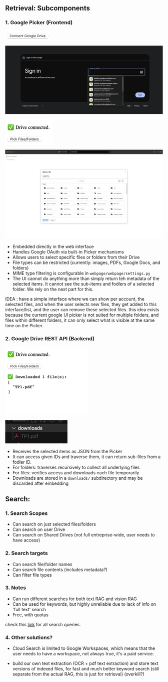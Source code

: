 ## Retrieval: Subcomponents

### 1. **Google Picker (Frontend)**

![connect](images/connect.png)

![sign-in](images/sign-in.png)

![connected](images/connected.png)

![picker-UI](images/picker-UI.png)


* Embedded directly in the web interface
* Handles Google OAuth via built-in Picker mechanisms
* Allows users to select specific files or folders from their Drive
* File types can be restricted (currently: images, PDFs, Google Docs, and folders)
* MIME type filtering is configurable in `webpage/webpage/settings.py`
* The UI cannot do anything more than simply return teh metadata of the selected items. It cannot see the sub-items and fodlers of a selected folder. We rely on the next part for this.

IDEA : have a simple interface where we can show per account, the selected files, and when the user selects new files, they get added to this interface/list, and the user can remove these selected files. this idea exists because the current google UI picker is not suited for multiple folders, and files within different folders, it can only select what is visible at the same time on the Picker.

### 2. **Google Drive REST API (Backend)**

![downloaded](images/downloaded.png)

![downloaded-folder](images/downloaded-folder.png)


* Receives the selected items as JSON from the Picker
* It can access given IDs and traverse them, it can return sub-files from a fodler ID.
* For folders: traverses recursively to collect all underlying files
* For files: verifies access and downloads each file temporarily
* Downloads are stored in a `downloads/` subdirectory and may be discarded after embedding

## Search:

### 1. **Search Scopes**

* Can search on just selected files/folders
* Can search on user Drive
* Can search on Shared Drives (not full entreprise-wide, user needs to have access)

### 2. **Search targets**

* Can search file/folder names
* Can search file contents (includes metadata?)
* Can filter file types

### 3. **Notes**

* Can run different searches for both text RAG and vision RAG
* Can be used for keywords, but highly unreliable due to lack of info on 'full text' search
* Free, with quotas

check this [link](https://developers.google.com/workspace/drive/api/guides/search-files#python) for all search queries.

### 4. **Other solutions?**

* Cloud Search is limited to Google Workspaces, which means that the user needs to have a workspace, not always true, it's a paid service.

* build our own text extraction (OCR + pdf text extraction) and store text versions of indexed files, for fast and much better keyword search (still separate from the actual RAG, this is just for retrieval) (overkill?)
